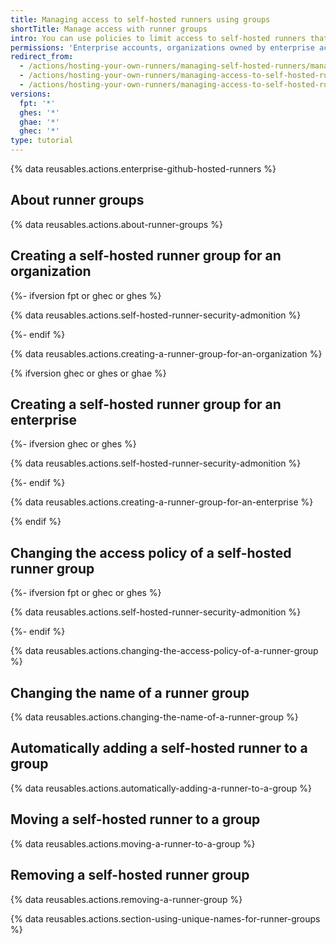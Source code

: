 ```yaml
---
title: Managing access to self-hosted runners using groups
shortTitle: Manage access with runner groups
intro: You can use policies to limit access to self-hosted runners that have been added to an organization{% ifversion ghec or ghes or ghae %} or enterprise{% endif %}.
permissions: 'Enterprise accounts, organizations owned by enterprise accounts, and organizations using {% data variables.product.prodname_team %} can create and manage additional runner groups.'
redirect_from:
  - /actions/hosting-your-own-runners/managing-self-hosted-runners/managing-access-to-self-hosted-runners
  - /actions/hosting-your-own-runners/managing-access-to-self-hosted-runners
  - /actions/hosting-your-own-runners/managing-access-to-self-hosted-runners-using-groups
versions:
  fpt: '*'
  ghes: '*'
  ghae: '*'
  ghec: '*'
type: tutorial
---
```

 
{% data reusables.actions.enterprise-github-hosted-runners %}

## About runner groups

{% data reusables.actions.about-runner-groups %}

## Creating a self-hosted runner group for an organization

{%- ifversion fpt or ghec or ghes %}

{% data reusables.actions.self-hosted-runner-security-admonition %}

{%- endif %}

{% data reusables.actions.creating-a-runner-group-for-an-organization %}

{% ifversion ghec or ghes or ghae %}

## Creating a self-hosted runner group for an enterprise

 {%- ifversion ghec or ghes %}

{% data reusables.actions.self-hosted-runner-security-admonition %}

{%- endif %}

{% data reusables.actions.creating-a-runner-group-for-an-enterprise %}

{% endif %}

## Changing the access policy of a self-hosted runner group

{%- ifversion fpt or ghec or ghes %}

{% data reusables.actions.self-hosted-runner-security-admonition %}

{%- endif %}

{% data reusables.actions.changing-the-access-policy-of-a-runner-group %}

## Changing the name of a runner group

{% data reusables.actions.changing-the-name-of-a-runner-group %}

## Automatically adding a self-hosted runner to a group

{% data reusables.actions.automatically-adding-a-runner-to-a-group %}

## Moving a self-hosted runner to a group

{% data reusables.actions.moving-a-runner-to-a-group %}

## Removing a self-hosted runner group

{% data reusables.actions.removing-a-runner-group %}

{% data reusables.actions.section-using-unique-names-for-runner-groups %}
